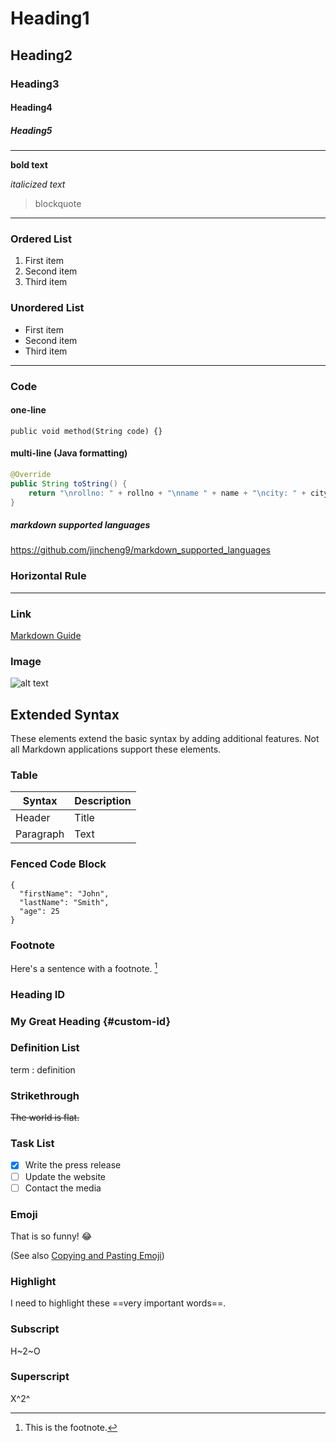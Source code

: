 # Heading1
## Heading2
### Heading3
#### Heading4
##### Heading5
---
**bold text**

*italicized text*

> blockquote
---
### Ordered List

1. First item
2. Second item
3. Third item

### Unordered List

- First item
- Second item
- Third item
---
### Code

#### one-line
`public void method(String code) {}`

#### multi-line (Java formatting)
```Java
@Override  
public String toString() {  
    return "\nrollno: " + rollno + "\nname " + name + "\ncity: " + city;  
}
```

##### markdown supported languages
https://github.com/jincheng9/markdown_supported_languages

### Horizontal Rule

---

### Link

[Markdown Guide](https://www.markdownguide.org)

### Image

![alt text](https://www.markdownguide.org/assets/images/tux.png)

## Extended Syntax

These elements extend the basic syntax by adding additional features. Not all Markdown applications support these elements.

### Table

| Syntax | Description |
| ----------- | ----------- |
| Header | Title |
| Paragraph | Text |

### Fenced Code Block

```
{
  "firstName": "John",
  "lastName": "Smith",
  "age": 25
}
```

### Footnote

Here's a sentence with a footnote. [^1]

[^1]: This is the footnote.

### Heading ID

### My Great Heading {#custom-id}

### Definition List

term
: definition

### Strikethrough

~~The world is flat.~~

### Task List

- [x] Write the press release
- [ ] Update the website
- [ ] Contact the media

### Emoji

That is so funny! :joy:

(See also [Copying and Pasting Emoji](https://www.markdownguide.org/extended-syntax/#copying-and-pasting-emoji))

### Highlight

I need to highlight these ==very important words==.

### Subscript

H~2~O

### Superscript

X^2^
